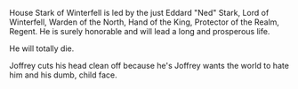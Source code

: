 House Stark of Winterfell is led by the just Eddard "Ned" Stark, Lord of
Winterfell, Warden of the North, Hand of the King, Protector of the Realm,
Regent.  He is surely honorable and will lead a long and prosperous life.

He will totally die.

Joffrey cuts his head clean off because he's Joffrey wants the world to hate him and his dumb, child face.
